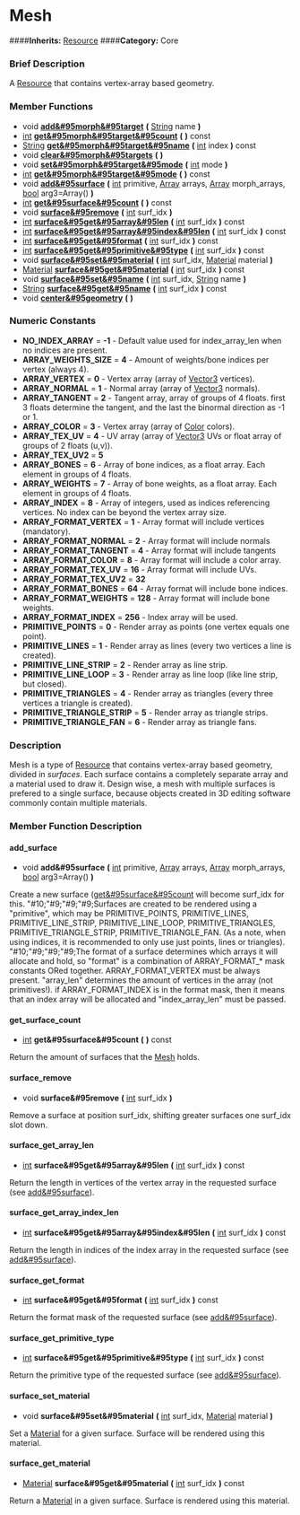 #  Mesh  
####**Inherits:** [Resource](class_resource)
####**Category:** Core

###  Brief Description  
A [Resource](class_resource) that contains vertex-array based geometry.

###  Member Functions 
  * void  **[add&#95morph&#95target](#add_morph_target)**  **(** [String](class_string) name  **)**
  * [int](class_int)  **[get&#95morph&#95target&#95count](#get_morph_target_count)**  **(** **)** const
  * [String](class_string)  **[get&#95morph&#95target&#95name](#get_morph_target_name)**  **(** [int](class_int) index  **)** const
  * void  **[clear&#95morph&#95targets](#clear_morph_targets)**  **(** **)**
  * void  **[set&#95morph&#95target&#95mode](#set_morph_target_mode)**  **(** [int](class_int) mode  **)**
  * [int](class_int)  **[get&#95morph&#95target&#95mode](#get_morph_target_mode)**  **(** **)** const
  * void  **[add&#95surface](#add_surface)**  **(** [int](class_int) primitive, [Array](class_array) arrays, [Array](class_array) morph_arrays, [bool](class_bool) arg3=Array()  **)**
  * [int](class_int)  **[get&#95surface&#95count](#get_surface_count)**  **(** **)** const
  * void  **[surface&#95remove](#surface_remove)**  **(** [int](class_int) surf_idx  **)**
  * [int](class_int)  **[surface&#95get&#95array&#95len](#surface_get_array_len)**  **(** [int](class_int) surf_idx  **)** const
  * [int](class_int)  **[surface&#95get&#95array&#95index&#95len](#surface_get_array_index_len)**  **(** [int](class_int) surf_idx  **)** const
  * [int](class_int)  **[surface&#95get&#95format](#surface_get_format)**  **(** [int](class_int) surf_idx  **)** const
  * [int](class_int)  **[surface&#95get&#95primitive&#95type](#surface_get_primitive_type)**  **(** [int](class_int) surf_idx  **)** const
  * void  **[surface&#95set&#95material](#surface_set_material)**  **(** [int](class_int) surf_idx, [Material](class_material) material  **)**
  * [Material](class_material)  **[surface&#95get&#95material](#surface_get_material)**  **(** [int](class_int) surf_idx  **)** const
  * void  **[surface&#95set&#95name](#surface_set_name)**  **(** [int](class_int) surf_idx, [String](class_string) name  **)**
  * [String](class_string)  **[surface&#95get&#95name](#surface_get_name)**  **(** [int](class_int) surf_idx  **)** const
  * void  **[center&#95geometry](#center_geometry)**  **(** **)**

###  Numeric Constants  
  * **NO_INDEX_ARRAY** = **-1** - Default value used for index_array_len when no indices are present.
  * **ARRAY_WEIGHTS_SIZE** = **4** - Amount of weights/bone indices per vertex (always 4).
  * **ARRAY_VERTEX** = **0** - Vertex array (array of [Vector3]() vertices).
  * **ARRAY_NORMAL** = **1** - Normal array (array of [Vector3]() normals).
  * **ARRAY_TANGENT** = **2** - Tangent array, array of groups of 4 floats. first 3 floats determine the tangent, and the last the binormal direction as -1 or 1.
  * **ARRAY_COLOR** = **3** - Vertex array (array of [Color]() colors).
  * **ARRAY_TEX_UV** = **4** - UV array (array of [Vector3]() UVs or float array of groups of 2 floats (u,v)).
  * **ARRAY_TEX_UV2** = **5**
  * **ARRAY_BONES** = **6** - Array of bone indices, as a float array. Each element in groups of 4 floats.
  * **ARRAY_WEIGHTS** = **7** - Array of bone weights, as a float array. Each element in groups of 4 floats.
  * **ARRAY_INDEX** = **8** - Array of integers, used as indices referencing vertices. No index can be beyond the vertex array size.
  * **ARRAY_FORMAT_VERTEX** = **1** - Array format will include vertices (mandatory).
  * **ARRAY_FORMAT_NORMAL** = **2** - Array format will include normals
  * **ARRAY_FORMAT_TANGENT** = **4** - Array format will include tangents
  * **ARRAY_FORMAT_COLOR** = **8** - Array format will include a color array.
  * **ARRAY_FORMAT_TEX_UV** = **16** - Array format will include UVs.
  * **ARRAY_FORMAT_TEX_UV2** = **32**
  * **ARRAY_FORMAT_BONES** = **64** - Array format will include bone indices.
  * **ARRAY_FORMAT_WEIGHTS** = **128** - Array format will include bone weights.
  * **ARRAY_FORMAT_INDEX** = **256** - Index array will be used.
  * **PRIMITIVE_POINTS** = **0** - Render array as points (one vertex equals one point).
  * **PRIMITIVE_LINES** = **1** - Render array as lines (every two vertices a line is created).
  * **PRIMITIVE_LINE_STRIP** = **2** - Render array as line strip.
  * **PRIMITIVE_LINE_LOOP** = **3** - Render array as line loop (like line strip, but closed).
  * **PRIMITIVE_TRIANGLES** = **4** - Render array as triangles (every three vertices a triangle is created).
  * **PRIMITIVE_TRIANGLE_STRIP** = **5** - Render array as triangle strips.
  * **PRIMITIVE_TRIANGLE_FAN** = **6** - Render array as triangle fans.

###  Description  
Mesh is a type of [Resource](class_resource) that contains vertex-array based geometry, divided in _surfaces_. Each surface contains a completely separate array and a material used to draw it. Design wise, a mesh with multiple surfaces is prefered to a single surface, because objects created in 3D editing software commonly contain multiple materials.

###  Member Function Description  

#### <a name="add_surface">add_surface</a>
  * void  **add&#95surface**  **(** [int](class_int) primitive, [Array](class_array) arrays, [Array](class_array) morph_arrays, [bool](class_bool) arg3=Array()  **)**

Create a new surface ([get&#95surface&#95count](#get_surface_count) will become surf_idx for this.
"#10;"#9;"#9;"#9;Surfaces are created to be rendered using a "primitive", which may be PRIMITIVE_POINTS, PRIMITIVE_LINES, PRIMITIVE_LINE_STRIP, PRIMITIVE_LINE_LOOP, PRIMITIVE_TRIANGLES, PRIMITIVE_TRIANGLE_STRIP, PRIMITIVE_TRIANGLE_FAN. (As a note, when using indices, it is recommended to only use just points, lines or triangles).
"#10;"#9;"#9;"#9;The format of a surface determines which arrays it will allocate and hold, so "format" is a combination of ARRAY_FORMAT_* mask constants ORed together. ARRAY_FORMAT_VERTEX must be always present. "array_len" determines the amount of vertices in the array (not primitives!). if ARRAY_FORMAT_INDEX is in the format mask, then it means that an index array will be allocated and "index_array_len" must be passed.

#### <a name="get_surface_count">get_surface_count</a>
  * [int](class_int)  **get&#95surface&#95count**  **(** **)** const

Return the amount of surfaces that the [Mesh](class_mesh) holds.

#### <a name="surface_remove">surface_remove</a>
  * void  **surface&#95remove**  **(** [int](class_int) surf_idx  **)**

Remove a surface at position surf_idx, shifting greater surfaces one surf_idx slot down.

#### <a name="surface_get_array_len">surface_get_array_len</a>
  * [int](class_int)  **surface&#95get&#95array&#95len**  **(** [int](class_int) surf_idx  **)** const

Return the length in vertices of the vertex array in the requested surface (see [add&#95surface](#add_surface)).

#### <a name="surface_get_array_index_len">surface_get_array_index_len</a>
  * [int](class_int)  **surface&#95get&#95array&#95index&#95len**  **(** [int](class_int) surf_idx  **)** const

Return the length in indices of the index array in the requested surface (see [add&#95surface](#add_surface)).

#### <a name="surface_get_format">surface_get_format</a>
  * [int](class_int)  **surface&#95get&#95format**  **(** [int](class_int) surf_idx  **)** const

Return the format mask of the requested surface (see [add&#95surface](#add_surface)).

#### <a name="surface_get_primitive_type">surface_get_primitive_type</a>
  * [int](class_int)  **surface&#95get&#95primitive&#95type**  **(** [int](class_int) surf_idx  **)** const

Return the primitive type of the requested surface (see [add&#95surface](#add_surface)).

#### <a name="surface_set_material">surface_set_material</a>
  * void  **surface&#95set&#95material**  **(** [int](class_int) surf_idx, [Material](class_material) material  **)**

Set a [Material](class_material) for a given surface. Surface will be rendered using this material.

#### <a name="surface_get_material">surface_get_material</a>
  * [Material](class_material)  **surface&#95get&#95material**  **(** [int](class_int) surf_idx  **)** const

Return a [Material](class_material) in a given surface. Surface is rendered using this material.
